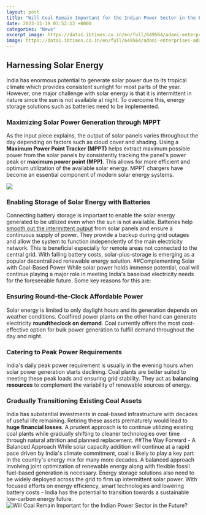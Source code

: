 ```yaml
---
layout: post
title: "Will Coal Remain Important for the Indian Power Sector in the Future?"
date: 2023-11-19 03:52:12 +0000
categories: "News"
excerpt_image: https://data1.ibtimes.co.in/en/full/649564/adani-enterprises-adani-coal-project-australia.jpg?h=450&amp;l=50&amp;t=40
image: https://data1.ibtimes.co.in/en/full/649564/adani-enterprises-adani-coal-project-australia.jpg?h=450&amp;l=50&amp;t=40
---
```


## Harnessing Solar Energy 
India has enormous potential to generate solar power due to its tropical climate which provides consistent sunlight for most parts of the year. However, one major challenge with solar energy is that it is intermittent in nature since the sun is not available at night. To overcome this, energy storage solutions such as batteries need to be implemented. 
### Maximizing Solar Power Generation through MPPT
As the input piece explains, the output of solar panels varies throughout the day depending on factors such as cloud cover and shading. Using a **Maximum Power Point Tracker (MPPT)** helps extract maximum possible power from the solar panels by consistently tracking the panel's power peak or **maximum power point (MPP)**. This allows for more efficient and optimum utilization of the available solar energy. MPPT chargers have become an essential component of modern solar energy systems. 

![](https://e360.yale.edu/assets/site/_1500x1500_fit_center-center_80/Jharia_2048px-Coal_Mine_web.jpg)
### Enabling Storage of Solar Energy with Batteries 
Connecting battery storage is important to enable the solar energy generated to be utilized even when the sun is not available. Batteries help [smooth out the intermittent output](https://fistore.mysenprints.com/collection/alamillo) from solar panels and ensure a continuous supply of power. They provide a backup during grid outages and allow the system to function independently of the main electricity network. This is beneficial especially for remote areas not connected to the central grid. With falling battery costs, solar-plus-storage is emerging as a popular decentralized renewable energy solution.
##Complementing Solar with Coal-Based Power 
While solar power holds immense potential, coal will continue playing a major role in meeting India's baseload electricity needs for the foreseeable future. Some key reasons for this are:
### Ensuring Round-the-Clock Affordable Power
Solar energy is limited to only daylight hours and its generation depends on weather conditions. Coalfired power plants on the other hand can generate electricity **roundtheclock on demand**. Coal currently offers the most cost-effective option for bulk power generation to fulfill demand throughout the day and night. 
### Catering to Peak Power Requirements  
India's daily peak power requirement is usually in the evening hours when solar power generation starts declining. Coal plants are better suited to meeting these peak loads and ensuring grid stability. They act as **balancing resources** to complement the variability of renewable sources of energy.
### Gradually Transitioning Existing Coal Assets 
India has substantial investments in coal-based infrastructure with decades of useful life remaining. Retiring these assets prematurely would lead to **huge financial losses**. A prudent approach is to continue utilizing existing coal plants while gradually shifting to cleaner technologies over time through natural attrition and planned replacement.
##The Way Forward - A Balanced Approach
While solar capacity addition will continue at a rapid pace driven by India's climate commitment, coal is likely to play a key part in the country's energy mix for many more decades. A balanced approach involving joint optimization of renewable energy along with flexible fossil fuel-based generation is necessary. Energy storage solutions also need to be widely deployed across the grid to firm up intermittent solar power. With focused efforts on energy efficiency, smart technologies and lowering battery costs - India has the potential to transition towards a sustainable low-carbon energy future.
![Will Coal Remain Important for the Indian Power Sector in the Future?](https://data1.ibtimes.co.in/en/full/649564/adani-enterprises-adani-coal-project-australia.jpg?h=450&amp;l=50&amp;t=40)